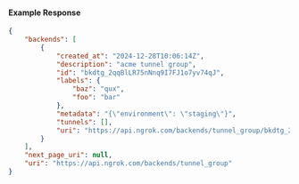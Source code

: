 <!-- Code generated for API Clients. DO NOT EDIT. -->

#### Example Response

```json
{
	"backends": [
		{
			"created_at": "2024-12-28T10:06:14Z",
			"description": "acme tunnel group",
			"id": "bkdtg_2qqBlLR75nNnq9I7FJ1o7yv74qJ",
			"labels": {
				"baz": "qux",
				"foo": "bar"
			},
			"metadata": "{\"environment\": \"staging\"}",
			"tunnels": [],
			"uri": "https://api.ngrok.com/backends/tunnel_group/bkdtg_2qqBlLR75nNnq9I7FJ1o7yv74qJ"
		}
	],
	"next_page_uri": null,
	"uri": "https://api.ngrok.com/backends/tunnel_group"
}
```
